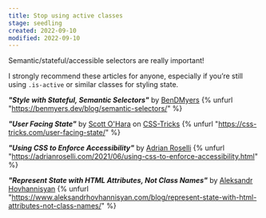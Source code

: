 ```yaml
---
title: Stop using active classes
stage: seedling
created: 2022-09-10
modified: 2022-09-10
---
```


Semantic/stateful/accessible selectors are really important!

I strongly recommend these articles for anyone, especially if you’re still using `.is-active` or similar classes for styling state.

**_"Style with Stateful, Semantic Selectors"_** by [BenDMyers](https://twitter.com/BenDMyers)
{% unfurl "https://benmyers.dev/blog/semantic-selectors/" %}

**_"User Facing State"_** by [Scott O'Hara](https://twitter.com/scottohara) on [CSS-Tricks](https://twitter.com/css)
{% unfurl "https://css-tricks.com/user-facing-state/" %}

**_"Using CSS to Enforce Accessibility"_** by [Adrian Roselli](https://twitter.com/aardrian)
{% unfurl "https://adrianroselli.com/2021/06/using-css-to-enforce-accessibility.html" %}

**_"Represent State with HTML Attributes, Not Class Names"_** by [Aleksandr Hovhannisyan](https://twitter.com/hovhaDovah)
{% unfurl "https://www.aleksandrhovhannisyan.com/blog/represent-state-with-html-attributes-not-class-names/" %}
